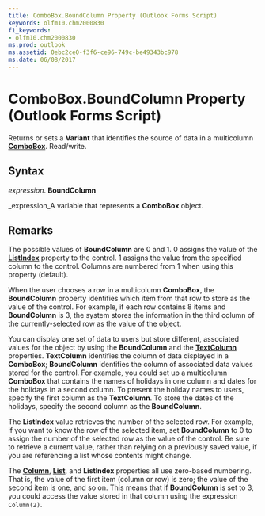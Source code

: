 ```yaml
---
title: ComboBox.BoundColumn Property (Outlook Forms Script)
keywords: olfm10.chm2000830
f1_keywords:
- olfm10.chm2000830
ms.prod: outlook
ms.assetid: 0ebc2ce0-f3f6-ce96-749c-be49343bc978
ms.date: 06/08/2017
---
```



# ComboBox.BoundColumn Property (Outlook Forms Script)

Returns or sets a **Variant** that identifies the source of data in a multicolumn **[ComboBox](combobox-object-outlook-forms-script.md)**. Read/write.


## Syntax

 _expression_. **BoundColumn**

 _expression_A variable that represents a **ComboBox** object.


## Remarks

The possible values of **BoundColumn** are 0 and 1. 0 assigns the value of the **[ListIndex](combobox-listindex-property-outlook-forms-script.md)** property to the control. 1 assigns the value from the specified column to the control. Columns are numbered from 1 when using this property (default).

When the user chooses a row in a multicolumn **ComboBox**, the **BoundColumn** property identifies which item from that row to store as the value of the control. For example, if each row contains 8 items and **BoundColumn** is 3, the system stores the information in the third column of the currently-selected row as the value of the object.

You can display one set of data to users but store different, associated values for the object by using the **BoundColumn** and the **[TextColumn](combobox-textcolumn-property-outlook-forms-script.md)** properties. **TextColumn** identifies the column of data displayed in a **ComboBox**; **BoundColumn** identifies the column of associated data values stored for the control. For example, you could set up a multicolumn **ComboBox** that contains the names of holidays in one column and dates for the holidays in a second column. To present the holiday names to users, specify the first column as the **TextColumn**. To store the dates of the holidays, specify the second column as the **BoundColumn**.

The **ListIndex** value retrieves the number of the selected row. For example, if you want to know the row of the selected item, set **BoundColumn** to 0 to assign the number of the selected row as the value of the control. Be sure to retrieve a current value, rather than relying on a previously saved value, if you are referencing a list whose contents might change.

The **[Column](combobox-column-property-outlook-forms-script.md)**, **[List](combobox-list-property-outlook-forms-script.md)**, and **ListIndex** properties all use zero-based numbering. That is, the value of the first item (column or row) is zero; the value of the second item is one, and so on. This means that if **BoundColumn** is set to 3, you could access the value stored in that column using the expression `Column(2)`.


